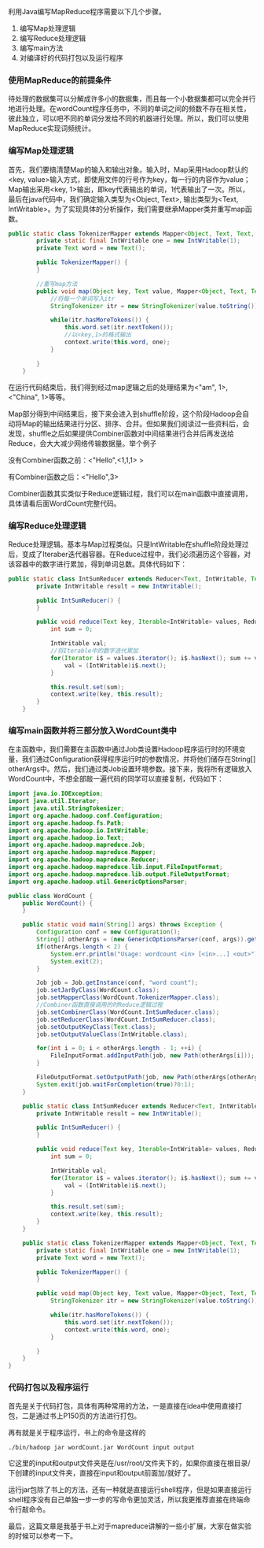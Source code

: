 利用Java编写MapReduce程序需要以下几个步骤。

1. 编写Map处理逻辑
2. 编写Reduce处理逻辑
3. 编写main方法
4. 对编译好的代码打包以及运行程序
### 使用MapReduce的前提条件 ###

   待处理的数据集可以分解成许多小的数据集，而且每一个小数据集都可以完全并行地进行处理。在wordCount程序任务中，不同的单词之间的频数不存在相关性，彼此独立，可以吧不同的单词分发给不同的机器进行处理。所以，我们可以使用MapReduce实现词频统计。


### 编写Map处理逻辑 ###

   首先，我们要搞清楚Map的输入和输出对象。输入时，Map采用Hadoop默认的<key, value>输入方式，即使用文件的行号作为key，每一行的内容作为value；Map输出采用<key, 1>输出，即key代表输出的单词，1代表输出了一次。所以，最后在java代码中，我们确定输入类型为<Object, Text>, 输出类型为<Text, IntWritable>。为了实现具体的分析操作，我们需要继承Mapper类并重写map函数。

```java
public static class TokenizerMapper extends Mapper<Object, Text, Text, IntWritable> {
        private static final IntWritable one = new IntWritable(1);
        private Text word = new Text();

        public TokenizerMapper() {
        }

        //重写map方法
        public void map(Object key, Text value, Mapper<Object, Text, Text, IntWritable>.Context context) throws IOException, InterruptedException {
            //将每一个单词写入itr
            StringTokenizer itr = new StringTokenizer(value.toString());

            while(itr.hasMoreTokens()) {
                this.word.set(itr.nextToken());
                //以<key,1>的格式输出
                context.write(this.word, one);
            }

        }
    }
```

   在运行代码结束后，我们得到经过map逻辑之后的处理结果为<"am", 1>, <"China", 1>等等。

   Map部分得到中间结果后，接下来会进入到shuffle阶段，这个阶段Hadoop会自动将Map的输出结果进行分区、排序、合并。但如果我们阅读过一些资料后，会发现，shuffle之后如果提供Combiner函数对中间结果进行合并后再发送给Reduce，会大大减少网络传输数据量。举个例子

   没有Combiner函数之前：<"Hello",<1,1,1> >

   有Combiner函数之后：<"Hello",3>

   Combiner函数其实类似于Reduce逻辑过程，我们可以在main函数中直接调用，具体请看后面WordCount完整代码。

### 编写Reduce处理逻辑 ###

   Reduce处理逻辑。基本与Map过程类似。只是IntWritable在shuffle阶段处理过后，变成了Iteraber迭代器容器。在Reduce过程中，我们必须遍历这个容器，对该容器中的数字进行累加，得到单词总数。具体代码如下：

```java
public static class IntSumReducer extends Reducer<Text, IntWritable, Text, IntWritable> {
        private IntWritable result = new IntWritable();

        public IntSumReducer() {
        }

        public void reduce(Text key, Iterable<IntWritable> values, Reducer<Text, IntWritable, Text, IntWritable>.Context context) throws IOException, InterruptedException {
            int sum = 0;

            IntWritable val;
            //将Iterable中的数字迭代累加
            for(Iterator i$ = values.iterator(); i$.hasNext(); sum += val.get()) {
                val = (IntWritable)i$.next();
            }

            this.result.set(sum);
            context.write(key, this.result);
        }
    }
```

### 编写main函数并将三部分放入WordCount类中 ###

   在主函数中，我们需要在主函数中通过Job类设置Hadoop程序运行时的环境变量，我们通过Configuration获得程序运行时的参数情况，并将他们储存在String[] otherArgs中。然后，我们通过类Job设置环境参数。接下来，我将所有逻辑放入WordCount中，不想全部敲一遍代码的同学可以直接复制，代码如下：

```java
import java.io.IOException;
import java.util.Iterator;
import java.util.StringTokenizer;
import org.apache.hadoop.conf.Configuration;
import org.apache.hadoop.fs.Path;
import org.apache.hadoop.io.IntWritable;
import org.apache.hadoop.io.Text;
import org.apache.hadoop.mapreduce.Job;
import org.apache.hadoop.mapreduce.Mapper;
import org.apache.hadoop.mapreduce.Reducer;
import org.apache.hadoop.mapreduce.lib.input.FileInputFormat;
import org.apache.hadoop.mapreduce.lib.output.FileOutputFormat;
import org.apache.hadoop.util.GenericOptionsParser;

public class WordCount {
    public WordCount() {
    }

    public static void main(String[] args) throws Exception {
        Configuration conf = new Configuration();
        String[] otherArgs = (new GenericOptionsParser(conf, args)).getRemainingArgs();
        if(otherArgs.length < 2) {
            System.err.println("Usage: wordcount <in> [<in>...] <out>");
            System.exit(2);
        }

        Job job = Job.getInstance(conf, "word count");
        job.setJarByClass(WordCount.class);
        job.setMapperClass(WordCount.TokenizerMapper.class);
        //Combiner函数直接调用的时Reduce逻辑过程
        job.setCombinerClass(WordCount.IntSumReducer.class);
        job.setReducerClass(WordCount.IntSumReducer.class);
        job.setOutputKeyClass(Text.class);
        job.setOutputValueClass(IntWritable.class);

        for(int i = 0; i < otherArgs.length - 1; ++i) {
            FileInputFormat.addInputPath(job, new Path(otherArgs[i]));
        }

        FileOutputFormat.setOutputPath(job, new Path(otherArgs[otherArgs.length - 1]));
        System.exit(job.waitForCompletion(true)?0:1);
    }

    public static class IntSumReducer extends Reducer<Text, IntWritable, Text, IntWritable> {
        private IntWritable result = new IntWritable();

        public IntSumReducer() {
        }

        public void reduce(Text key, Iterable<IntWritable> values, Reducer<Text, IntWritable, Text, IntWritable>.Context context) throws IOException, InterruptedException {
            int sum = 0;

            IntWritable val;
            for(Iterator i$ = values.iterator(); i$.hasNext(); sum += val.get()) {
                val = (IntWritable)i$.next();
            }

            this.result.set(sum);
            context.write(key, this.result);
        }
    }

    public static class TokenizerMapper extends Mapper<Object, Text, Text, IntWritable> {
        private static final IntWritable one = new IntWritable(1);
        private Text word = new Text();

        public TokenizerMapper() {
        }

        public void map(Object key, Text value, Mapper<Object, Text, Text, IntWritable>.Context context) throws IOException, InterruptedException {
            StringTokenizer itr = new StringTokenizer(value.toString());

            while(itr.hasMoreTokens()) {
                this.word.set(itr.nextToken());
                context.write(this.word, one);
            }

        }
    }
}

```

### 代码打包以及程序运行 ###

   首先是关于代码打包，具体有两种常用的方法，一是直接在idea中使用直接打包，二是通过书上P150页的方法进行打包。

  再有就是关于程序运行，书上的命令是这样的

```
./bin/hadoop jar wordCount.jar WordCount input output
```

它这里的input和output文件夹是在/usr/root/文件夹下的，如果你直接在根目录/下创建的input文件夹，直接在input和output前面加/就好了。

  运行jar包除了书上的方法，还有一种就是直接运行shell程序，但是如果直接运行shell程序没有自己单独一步一步的写命令更加灵活，所以我更推荐直接在终端命令行敲命令。

  最后，这篇文章是我基于书上对于mapreduce讲解的一些小扩展，大家在做实验的时候可以参考一下。
